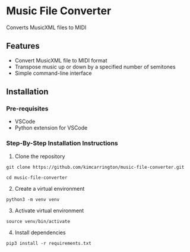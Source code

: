 # Music File Converter
Converts MusicXML files to MIDI
## Features
* Convert MusicXML file to MIDI format
* Transpose music up or down by a specified number of semitones
* Simple command-line interface
## Installation
### Pre-requisites
* VSCode
* Python extension for VSCode

### Step-By-Step Installation Instructions
1. Clone the repository

  ```git clone https://github.com/kimcarrington/music-file-converter.git```
  
  ```cd music-file-converter```
  
2. Create a virtual environment

  `python3 -m venv venv`

3. Activate virtual environment

  `source venv/bin/activate`

4. Install dependencies

  `pip3 install -r requirements.txt`
